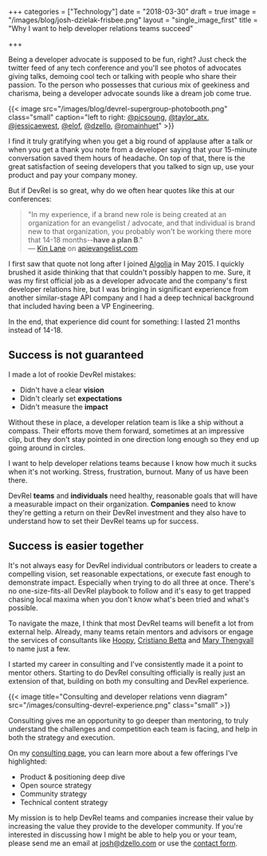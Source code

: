 +++
categories = ["Technology"]
date = "2018-03-30"
draft = true
image = "/images/blog/josh-dzielak-frisbee.png"
layout = "single_image_first"
title = "Why I want to help developer relations teams succeed"

+++

<boom>B</boom>eing a developer advocate is supposed to be fun, right? Just check the twitter feed of any tech conference and you'll see photos of advocates giving talks, demoing cool tech or talking with people who share their passion. To the person who possesses that curious mix of geekiness and charisma, being a developer advocate sounds like a dream job come true.

{{< image src="/images/blog/devrel-supergroup-photobooth.png" class="small" caption="left to right: [@picsoung](https://twitter.com/picsoung), [@taylor_atx](https://twitter.com/taylor_atx), [@jessicaewest](https://twitter.com/jessicaewest), [@elof](https://twitter.com/elof), [@dzello](https://twitter.com/dzello), [@romainhuet](https://twitter.com/romainhuet)" >}}

I find it truly gratifying when you get a big round of applause after a talk or when you get a thank you note from a developer saying that your 15-minute conversation saved them hours of headache. On top of that, there is the great satisfaction of seeing developers that you talked to sign up, use your product and pay your company money.

But if DevRel is so great, why do we often hear quotes like this at our conferences:

> "In my experience, if a brand new role is being created at an organization for an evangelist / advocate, and that individual is brand new to that organization, you probably won't be working there more that 14-18 months--**have a plan B**." <br>— [Kin Lane](https://twitter.com/apievangelist) on [apievangelist.com](http://apievangelist.com/2016/03/07/the-70-platforms-with-job-postings-for-a-developer-evangelist-or-advocate-currently/)

I first saw that quote not long after I joined [Algolia](https;//algolia.com/) in May 2015. I quickly brushed it aside thinking that that couldn't possibly happen to me. Sure, it was my first official job as a developer advocate and the company's first developer relations hire, but I was bringing in significant experience from another similar-stage API company and I had a deep technical background that included having been a VP Engineering.

In the end, that experience did count for something: I lasted 21 months instead of 14-18.

## Success is not guaranteed

I made a lot of rookie DevRel mistakes:

- Didn't have a clear **vision**
- Didn't clearly set **expectations**
- Didn't measure the **impact**

Without these in place, a developer relation team is like a ship without a compass. Their efforts move them forward, sometimes at an impressive clip, but they don't stay pointed in one direction long enough so they end up going around in circles.

I want to help developer relations teams because I know how much it sucks when it's not working. Stress, frustration, burnout. Many of us have been there.

DevRel **teams** and **individuals** need healthy, reasonable goals that will have a measurable impact on their organization. **Companies** need to know they're getting a return on their DevRel investment and they also have to understand how to set their DevRel teams up for success.

## Success is easier together

It's not always easy for DevRel individual contributors or leaders to create a compelling vision, set reasonable expectations, or execute fast enough to demonstrate impact. Especially when trying to do all three at once. There's no one-size-fits-all DevRel playbook to follow and it's easy to get trapped chasing local maxima when you don't know what's been tried and what's possible.

To navigate the maze, I think that most DevRel teams will benefit a lot from external help. Already, many teams retain mentors and advisors or engage the services of consultants like [Hoopy](https://hoopy.io/), [Cristiano Betta](https://betta.io) and [Mary Thengvall](https://twitter.com/mary_grace) to name just a few.

I started my career in consulting and I've consistently made it a point to mentor others. Starting to do DevRel consulting officially is really just an extension of that, building on both my consulting and DevRel experience.

{{< image title="Consulting and developer relations venn diagram" src="/images/consulting-devrel-experience.png" class="small" >}}

Consulting gives me an opportunity to go deeper than mentoring, to truly understand the challenges and competition each team is facing, and help in both the strategy and execution.

On my [consulting page](/consulting), you can learn more about a few offerings I've highlighted:

- Product & positioning deep dive
- Open source strategy
- Community strategy
- Technical content strategy

My mission is to help DevRel teams and companies increase their value by increasing the value they provide to the developer community. If you're interested in discussing how I might be able to help you or your team, please send me an email at [josh@dzello.com](mailto:josh@dzello.com) or use the [contact form](/consulting/#contact).
